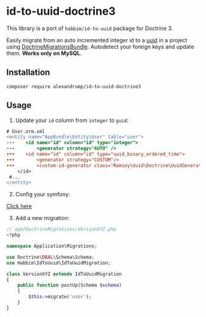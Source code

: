 # id-to-uuid-doctrine3

This library is a port of `habbim/id-to-uuid` package for Doctrine 3.

Easily migrate from an auto incremented integer id to a [uuid](https://en.wikipedia.org/wiki/Universally_unique_identifier) in a project using [DoctrineMigrationsBundle](https://github.com/doctrine/DoctrineMigrationsBundle).
Autodetect your foreign keys and update them. **Works only on MySQL**.

## Installation

```
composer require alexandrump/id-to-uuid-doctrine3
```

## Usage

1. Update your `id` column from `integer` to `guid`:

```diff
# User.orm.xml
<entity name="AppBundle\Entity\User" table="user">
---    <id name="id" column="id" type="integer">
---        <generator strategy="AUTO" />
+++    <id name="id" column="id" type="uuid_binary_ordered_time">
+++        <generator strategy="CUSTOM"/>
+++        <custom-id-generator class="Ramsey\Uuid\Doctrine\UuidGenerator"/>           
    </id>
 #...
</entity>
```

2. Config your symfony:

[Click here](https://github.com/ramsey/uuid-doctrine#innodb-optimised-binary-uuids)

3. Add a new migration:

```php
// app/DoctrineMigrations/VersionXYZ.php
<?php

namespace Application\Migrations;

use Doctrine\DBAL\Schema\Schema;
use Habbim\IdToUuid\IdToUuidMigration;

class VersionXYZ extends IdToUuidMigration
{
    public function postUp(Schema $schema)
    {
        $this->migrate('user');
    }
}
```
